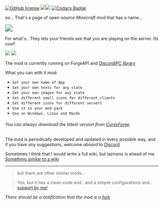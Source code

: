 [![GitHub license](https://img.shields.io/github/license/ijo42/Uplink?style=for-the-badge)](https://github.com/ijo42/Uplink/blob/main/LICENSE) [![](http://cf.way2muchnoise.eu/333787.svg?badge_style=for_the_badge)](https://www.curseforge.com/minecraft/mc-mods/uplink)[![](http://cf.way2muchnoise.eu/versions/333787.svg?badge_style=for_the_badge)](https://www.curseforge.com/minecraft/mc-mods/uplink) [![Codacy Badge](https://app.codacy.com/project/badge/Grade/a40f82c461a844f9974e073659e58504?badge_style=for_the_badge)](https://www.codacy.com/manual/ijo42/Uplink?utm_source=github.com&amp;utm_medium=referral&amp;utm_content=ijo42/Uplink&amp;utm_campaign=Badge_Grade)

*so...* That's a page of open-source *Minecraft* mod that has a name...

<img src="http://cf.way2muchnoise.eu/title/uplink.svg?badge_style=for_the_badge" style="zoom:150%;" />

For what's.. They lets your friends see that you are playing on the server. *Its cool!*

![](https://github.com/ijo42/Uplink/raw/data/screenshots/Server.jpg) ![](https://github.com/ijo42/Uplink/raw/data/screenshots/Loading.jpg)

The mod is currently running on ForgeAPI and [DiscordIPC library](https://github.com/jagrosh/DiscordIPC)

What you can with it mod:

- `Set your own name of App`
- `Set your own texts for any state`
- `Set your own images for any state`
- `Set different small icons for different clients`
- `Set different icons for different servers`
- `Use it in your mod pack`
- `Use on Windows, Linux and MacOs`

###### You can always download the latest version from [CurseForge](https://www.curseforge.com/minecraft/mc-mods/uplink)

The mod is periodically developed and updated in every possible way, and if you have any suggestions, welcome *aboard* to [Discord](https://discord.gg/4ZYazbM)

Sometimes I think that I would write a full wiki, but laziness is ahead of me. [Something similar to a wiki](https://github.com/ijo42/Uplink/wiki)

------

> but there are other similar mods..

> Yes, but it has a clean code and.. and a simple configurations and.. [support by me!](https://ijo42.ru)

*There should be a notification that the mod is a [fork](https://github.com/TheFrontier/Uplink)*